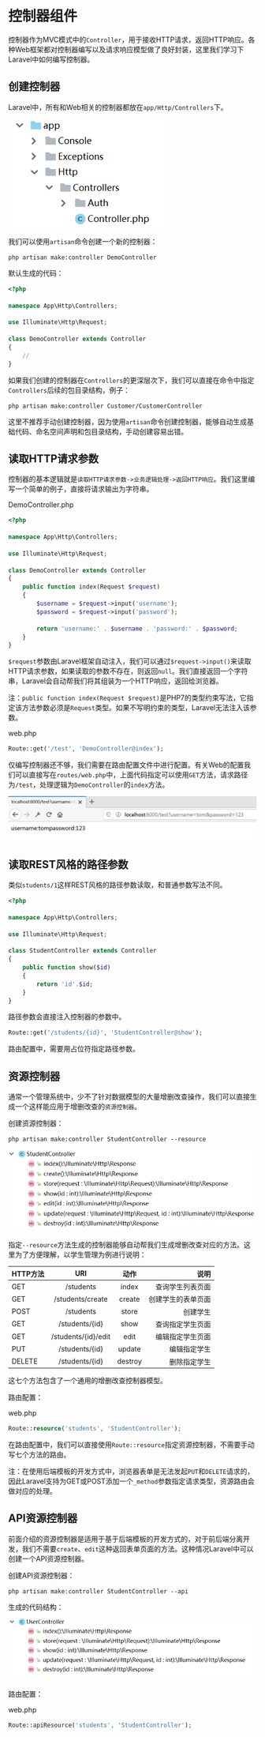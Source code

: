 # 控制器组件

控制器作为MVC模式中的`Controller`，用于接收HTTP请求，返回HTTP响应。各种Web框架都对控制器编写以及请求响应模型做了良好封装，这里我们学习下Laravel中如何编写控制器。

## 创建控制器

Laravel中，所有和Web相关的控制器都放在`app/Http/Controllers`下。

![](res/1.png)

我们可以使用`artisan`命令创建一个新的控制器：

```
php artisan make:controller DemoController
```

默认生成的代码：

```php
<?php

namespace App\Http\Controllers;

use Illuminate\Http\Request;

class DemoController extends Controller
{
    //
}
```

如果我们创建的控制器在`Controllers`的更深层次下，我们可以直接在命令中指定`Controllers`后续的包目录结构，例子：

```
php artisan make:controller Customer/CustomerController
```

这里不推荐手动创建控制器，因为使用`artisan`命令创建控制器，能够自动生成基础代码、命名空间声明和包目录结构，手动创建容易出错。

## 读取HTTP请求参数

控制器的基本逻辑就是`读取HTTP请求参数->业务逻辑处理->返回HTTP响应`。我们这里编写一个简单的例子，直接将请求输出为字符串。

DemoController.php
```php
<?php

namespace App\Http\Controllers;

use Illuminate\Http\Request;

class DemoController extends Controller
{
    public function index(Request $request)
    {
        $username = $request->input('username');
        $password = $request->input('password');

        return 'username:' . $username . 'password:' . $password;
    }
}
```

`$request`参数由Laravel框架自动注入，我们可以通过`$request->input()`来读取HTTP请求参数，如果读取的参数不存在，则返回`null`。我们直接返回一个字符串，Laravel会自动帮我们将其组装为一个HTTP响应，返回给浏览器。

注：`public function index(Request $request)`是PHP7的类型约束写法，它指定该方法参数必须是`Request`类型。如果不写明约束的类型，Laravel无法注入该参数。

web.php
```php
Route::get('/test', 'DemoController@index');
```

仅编写控制器还不够，我们需要在路由配置文件中进行配置。有关Web的配置我们可以直接写在`routes/web.php`中，上面代码指定可以使用`GET`方法，请求路径为`/test`，处理逻辑为`DemoController`的`index`方法。

![](res/2.png)

## 读取REST风格的路径参数

类似`students/1`这样REST风格的路径参数读取，和普通参数写法不同。

```php
<?php

namespace App\Http\Controllers;

use Illuminate\Http\Request;

class StudentController extends Controller
{
    public function show($id)
    {
        return 'id'.$id;
    }
}
```

路径参数会直接注入控制器的参数中。

```php
Route::get('/students/{id}', 'StudentController@show');
```

路由配置中，需要用占位符指定路径参数。

## 资源控制器

通常一个管理系统中，少不了针对数据模型的大量增删改查操作，我们可以直接生成一个这样能应用于增删改查的`资源控制器`。

创建资源控制器：

```
php artisan make:controller StudentController --resource
```

![](res/3.png)

指定`--resource`方法生成的控制器能够自动帮我们生成增删改查对应的方法。这里为了方便理解，以学生管理为例进行说明：

| HTTP方法 |         URI         |  动作   |               说明 |
| :------- | :-----------------: | :-----: | -----------------: |
| GET      |      /students      |  index  |   查询学生列表页面 |
| GET      |  /students/create   | create  | 创建学生的表单页面 |
| POST     |      /students      |  store  |           创建学生 |
| GET      |   /students/{id}    |  show   |   查询指定学生页面 |
| GET      | /students/{id}/edit |  edit   |   编辑指定学生页面 |
| PUT      |   /students/{id}    | update  |       编辑指定学生 |
| DELETE   |   /students/{id}    | destroy |       删除指定学生 |

这七个方法包含了一个通用的增删改查控制器模型。

路由配置：

web.php
```php
Route::resource('students', 'StudentController');
```

在路由配置中，我们可以直接使用`Route::resource`指定资源控制器，不需要手动写七个方法的路由。

注：在使用后端模板的开发方式中，浏览器表单是无法发起`PUT`和`DELETE`请求的，因此Laravel支持为GET或POST添加一个`_method`参数指定请求类型，资源路由会做对应的处理。

## API资源控制器

前面介绍的资源控制器是适用于基于后端模板的开发方式的，对于前后端分离开发，我们不需要`create`、`edit`这种返回表单页面的方法。这种情况Laravel中可以创建一个API资源控制器。

创建API资源控制器：

```
php artisan make:controller StudentController --api
```

生成的代码结构：

![](res/4.png)

路由配置：

web.php
```php
Route::apiResource('students', 'StudentController');
```
